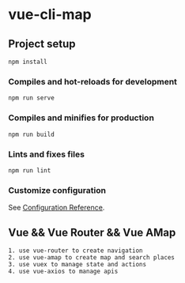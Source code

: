 # vue-cli-map

## Project setup
```
npm install
```

### Compiles and hot-reloads for development
```
npm run serve
```

### Compiles and minifies for production
```
npm run build
```

### Lints and fixes files
```
npm run lint
```

### Customize configuration
See [Configuration Reference](https://cli.vuejs.org/config/).


## Vue && Vue Router && Vue AMap
```
1. use vue-router to create navigation
2. use vue-amap to create map and search places
3. use vuex to manage state and actions
4. use vue-axios to manage apis

```
